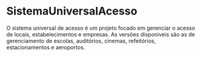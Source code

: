 # SistemaUniversalAcesso
O sistema universal de acesso é um projeto focado em gerenciar o acesso de locais, estabelecimentos e empresas.
As versões disponiveis são as de gerenciamento de escolas, auditórios, cinemas, refeitórios, estacionamentos e aeroportos.
